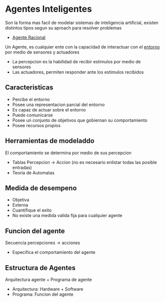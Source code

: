 
# Agentes Inteligentes
Son la forma mas facil de modelar sistemas de inteligencia artificial, existen distintos tipos segun su aproach para resolver problemas 
- [Agente Racional](Agente%20Racional.md)

Un Agente, es cualquier ente con la capacidad de interactuar con el [entorno](./entorno.md) por medio de sensores y actuadores
- La percepcion es la habilidad de recibir estimulos por medio de sensores
- Las actuadores, permiten responder ante los estimulos recibidos

## Caracteristicas
- Percibe el entorno
- Posee una representacion parcial del entorno
- Es capaz de actuar sobre el entorno
- Puede comunicarse
- Posee un conjunto de objetivos que gobiernan su comportamiento
- Posee recursos propios

## Herramientas de modeladdo 
El comportamiento se determina por medio de sus percepcion
- Tablas Percepcion -> Accion (no es necesario enlistar todas las posible entradas)
- Teoria de Automatas

## Medida de desempeno
- Objetiva
- Externa 
- Cuantifique el exito
- No existe una medida valida fija para cualquier agente

## Funcion del agente
Secuencia percepciones -> acciones
- Especifica el comportamiento del agente

## Estructura de Agentes
Arquitectura agente + Programa de agente
- Arquitectura: Hardware + Software
- Programa: Funcion del agente
